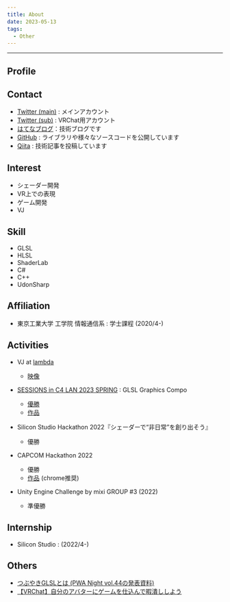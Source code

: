 ```yaml
---
title: About
date: 2023-05-13
tags: 
  - Other
---
```


---

## Profile

<template>
<div class="profile">
  <img src="./about/Renard_icon.png"></src>
  <div>
    <div class="profile-head">
      <p><b>Renard/レナード/ルナール</b></p>
    </div>
    <div class="profile-body">
      <p>Graphics Programmer<br>Game Programmer</p>
      <p>面白い表現が好き</p>
    </div>
  </div>
</div>
</template>

## Contact

- [Twitter (main)](https://twitter.com/Renardealer) : メインアカウント
- [Twitter (sub)](https://twitter.com/Renard_VRC) : VRChat用アカウント
- [はてなブログ](https://renard.hateblo.jp/)：技術ブログです
- [GitHub](https://github.com/Forenard) : ライブラリや様々なソースコードを公開しています
- [Qiita](https://qiita.com/Renard_Renard) : 技術記事を投稿しています

## Interest

- シェーダー開発
- VR上での表現
- ゲーム開発
- VJ

## Skill

- GLSL
- HLSL
- ShaderLab
- C#
- C++
- UdonSharp

## Affiliation

- 東京工業大学 工学院 情報通信系 : 学士課程 (2020/4-)

## Activities

- VJ at [lambda](https://twitter.com/ymgmcmc/status/1666401630651293696?s=20)
  - [映像](https://youtu.be/iVjLUrviE9I)

- [SESSIONS in C4 LAN 2023 SPRING](https://sessions.frontl1ne.net/) : GLSL Graphics Compo
  - [優勝](https://twitter.com/SESSIONS_Party/status/1652513515767488512)
  - [作品](https://www.youtube.com/watch?v=xTWGxKEn7jw)

- Silicon Studio Hackathon 2022『シェーダーで“非日常”を創り出そう』
  - 優勝

- CAPCOM Hackathon 2022
  - 優勝
  - [作品](https://forenard.github.io/ColumbusOfReiwa/) (chrome推奨)

- Unity Engine Challenge by mixi GROUP #3 (2022)
  - 準優勝

## Internship

- Silicon Studio : (2022/4-)

## Others

- [つぶやきGLSLとは (PWA Night vol.44の発表資料)](https://www.slideshare.net/GearsRenard/glslpptx-253677717)
- [【VRChat】自分のアバターにゲームを仕込んで暇潰ししよう](https://trap.jp/post/1743/)


<script>
export default {
  mounted() {
    tryRemoveDisqus();
  },
};
function tryRemoveDisqus() {
  const elem = document.getElementById('disqus_thread');
  if (elem) {
    elem.style.display = 'none';
  }
  else
  {
    setTimeout(tryRemoveDisqus, 1000/60);
  }
}
</script>

<style lang="stylus">
.profile
{
  display: flex;
  align-items: center;
  img
  {
    width: 30%;
    height: 30%;
  }
  img,div
  {
    margin-top: 25px;
    margin-bottom: 25px;
    margin-left: auto;
    margin-right: auto;
  }
  .profile-head
  {
    font-size: 20px;
  }
}
</style>
